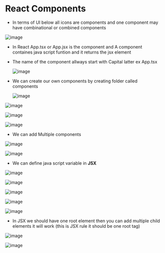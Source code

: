 # React Components

* In terms of UI below all icons are components and one component may have combinational or combined components
  
![image](https://github.com/veerrajukakarla434/2025-Front-End-Technology-Stack-Pilot-Project/assets/40323661/c3d2382b-c853-471a-ac90-bf9959fa7d00)

* In React App.tsx or App.jsx is the component and A component containes java script funtion and it returns the jsx element
* The name of the component allways start with Capital latter ex App.tsx

  ![image](https://github.com/veerrajukakarla434/2025-Front-End-Technology-Stack-Pilot-Project/assets/40323661/731dd439-5161-4e86-b794-032514429481)

* We can create our own components by creating folder called components

  ![image](https://github.com/veerrajukakarla434/2025-Front-End-Technology-Stack-Pilot-Project/assets/40323661/18b16d50-f362-454c-baa7-4b5305ad3b39)

 ![image](https://github.com/veerrajukakarla434/2025-Front-End-Technology-Stack-Pilot-Project/assets/40323661/dcc662fa-1289-4047-add9-dab3661147a4)

![image](https://github.com/veerrajukakarla434/2025-Front-End-Technology-Stack-Pilot-Project/assets/40323661/e9773645-de50-4a81-aafc-0bfc789cdeb0)

![image](https://github.com/veerrajukakarla434/2025-Front-End-Technology-Stack-Pilot-Project/assets/40323661/39063508-ad3e-43fc-a298-5d796159ef38)

* We can add Multiple components

![image](https://github.com/veerrajukakarla434/2025-Front-End-Technology-Stack-Pilot-Project/assets/40323661/fe320ddc-ddf0-45ed-86b7-a106a79cdae9)

![image](https://github.com/veerrajukakarla434/2025-Front-End-Technology-Stack-Pilot-Project/assets/40323661/b92b4028-ea75-4b30-9714-7dfb2abf5762)

* We can define java script variable in **JSX**

 ![image](https://github.com/veerrajukakarla434/2025-Front-End-Technology-Stack-Pilot-Project/assets/40323661/c0fc0777-dc02-43b6-a034-de586310cf1e)

![image](https://github.com/veerrajukakarla434/2025-Front-End-Technology-Stack-Pilot-Project/assets/40323661/8e9d275b-9d1e-4cba-8eca-31911a472e42)

![image](https://github.com/veerrajukakarla434/2025-Front-End-Technology-Stack-Pilot-Project/assets/40323661/6ddadf1b-7e67-4981-b121-6adbd0a57041)

![image](https://github.com/veerrajukakarla434/2025-Front-End-Technology-Stack-Pilot-Project/assets/40323661/b4ce128b-cde9-4f90-a302-0e0544858e8b)

![image](https://github.com/veerrajukakarla434/2025-Front-End-Technology-Stack-Pilot-Project/assets/40323661/a7c04787-e710-4cad-b665-1941c6351014)
  
* In JSX we should have one root element then you can add multiple child elements it will work (this is JSX rule it should be one root tag)

![image](https://github.com/veerrajukakarla434/2025-Front-End-Technology-Stack-Pilot-Project/assets/40323661/a613908d-ba6c-4d66-b49f-97e8aace910c)

![image](https://github.com/veerrajukakarla434/2025-Front-End-Technology-Stack-Pilot-Project/assets/40323661/03927dc7-6c90-4d2c-b24e-cb0b0812f7db)



